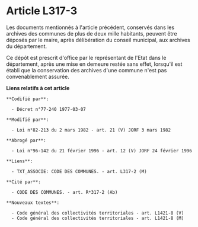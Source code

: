 # Article L317-3

Les documents mentionnés à l'article précédent, conservés dans les archives des communes de plus de deux mille habitants,
peuvent être déposés par le maire, après délibération du conseil municipal, aux archives du département.

Ce dépôt est prescrit d'office par le représentant de l'Etat dans le département, après une mise en demeure restée sans
effet, lorsqu'il est établi que la conservation des archives d'une commune n'est pas convenablement assurée.

**Liens relatifs à cet article**

	**Codifié par**:

	  - Décret n°77-240 1977-03-07

	**Modifié par**:

	  - Loi n°82-213 du 2 mars 1982 - art. 21 (V) JORF 3 mars 1982

	**Abrogé par**:

	  - Loi n°96-142 du 21 février 1996 - art. 12 (V) JORF 24 février 1996

	**Liens**:

	  - TXT_ASSOCIE: CODE DES COMMUNES. - art. L317-2 (M)

	**Cité par**:

	  - CODE DES COMMUNES. - art. R*317-2 (Ab)

	**Nouveaux textes**:

	  - Code général des collectivités territoriales - art. L1421-8 (V)
	  - Code général des collectivités territoriales - art. L1421-8 (M)
